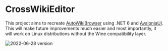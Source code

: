 # CrossWikiEditor

This project aims to recreate [AutoWikiBrowser](https://en.wikipedia.org/wiki/Wikipedia:AutoWikiBrowser) using .NET 6 and [AvaloniaUI](https://avaloniaui.net/). This will make future improvements much easier and most importantly, it will work on Linux distributions without the Wine compatibility layer.

![2022-06-28 version](Screenshot_2022-06-28.png "Screenshot")